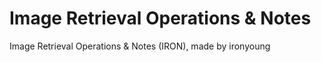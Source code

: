 # Image Retrieval Operations &amp; Notes
Image Retrieval Operations &amp; Notes (IRON), made by ironyoung
